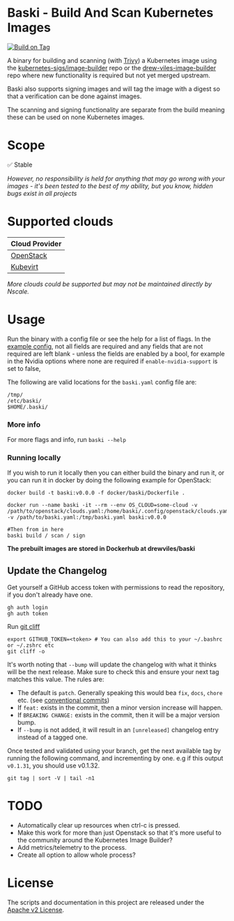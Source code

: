 # Baski - Build And Scan Kubernetes Images

[//]: # ([![Known Vulnerabilities]&#40;https://snyk.io/test/github/nscaledev/baski/badge.svg&#41;]&#40;https://snyk.io/test/github/drewbernetes/baski&#41;)
[![Build on Tag](https://github.com/nscaledev/baski/actions/workflows/tag.yml/badge.svg?branch=main&event=release)](https://github.com/drewbernetes/baski/actions/workflows/tag.yml)

A binary for building and scanning (with [Trivy](https://github.com/aquasecurity/trivy)) a Kubernetes image using
the [kubernetes-sigs/image-builder](https://github.com/kubernetes-sigs/image-builder) repo or
the [drew-viles-image-builder](https://github.com/drew-viles/image-builder) repo where new functionality is required
but not yet merged upstream.

Baski also supports signing images and will tag the image with a digest so that a verification can be done against
images.

The scanning and signing functionality are separate from the build meaning these can be used on none Kubernetes images.

# Scope

✅ Stable

_However, no responsibility is held for anything that may go wrong with your images - it's been tested to the best of my
ability, but you know, hidden bugs exist in all projects_

# Supported clouds

| Cloud Provider                 |
|--------------------------------|
| [OpenStack](docs/openstack.md) |
| [Kubevirt](docs/kubevirt.md)   |

*More clouds could be supported but may not be maintained directly by Nscale.*

# Usage

Run the binary with a config file or see the help for a list of flags.
In the [example config](baski-example.yaml), not all fields are required and any fields that are not required are left
blank - unless the fields are enabled by a bool, for example in the Nvidia options where none are required
if `enable-nvidia-support` is set to false,

The following are valid locations for the `baski.yaml` config file are:

```shell
/tmp/
/etc/baski/
$HOME/.baski/
```

### More info

For more flags and info, run `baski --help`

### Running locally

If you wish to run it locally then you can either build the binary and run it, or you can run it in docker by doing the
following example for OpenStack:

```shell
docker build -t baski:v0.0.0 -f docker/baski/Dockerfile .

docker run --name baski -it --rm --env OS_CLOUD=some-cloud -v /path/to/openstack/clouds.yaml:/home/baski/.config/openstack/clouds.yaml -v /path/to/baski.yaml:/tmp/baski.yaml baski:v0.0.0

#Then from in here
baski build / scan / sign
```
**The prebuilt images are stored in Dockerhub at drewviles/baski**

## Update the Changelog

Get yourself a GitHub access token with permissions to read the repository, if you don't already have one.

```shell
gh auth login
gh auth token
```

Run [git cliff](https://github.com/orhun/git-cliff/)

```
export GITHUB_TOKEN=<token> # You can also add this to your ~/.bashrc or ~/.zshrc etc
git cliff -o
```
It's worth noting that `--bump` will update the changelog with what it thinks will be the next release. Make sure to check this and ensure your next tag matches this value.
The rules are:
* The default is `patch`. Generally speaking this would bea  `fix`, `docs`, `chore` etc. (see [conventional commits](https://www.conventionalcommits.org/en/v1.0.0/))
* If `feat:` exists in the commit, then a minor version increase will happen.
* If `BREAKING CHANGE:` exists in the commit, then it will be a major version bump.
* If `--bump` is not added, it will result in an `[unreleased]` changelog entry instead of a tagged one.

Once tested and validated using your branch, get the next available tag by running the following command, and incrementing by one. e.g if this output `v0.1.31`, you should use v0.1.32.

```shell
git tag | sort -V | tail -n1
```

# TODO

* Automatically clear up resources when ctrl-c is pressed.
* Make this work for more than just Openstack so that it's more useful to the community around the Kubernetes Image
  Builder?
* Add metrics/telemetry to the process.
* Create all option to allow whole process?

# License

The scripts and documentation in this project are released under the [Apache v2 License](LICENSE).

